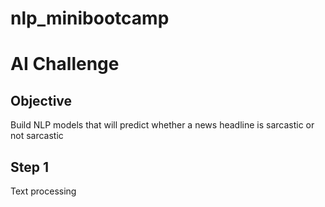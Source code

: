 # nlp_minibootcamp
# AI Challenge
## Objective
Build NLP models that will predict whether a news headline is sarcastic or not sarcastic
## Step 1
Text processing
